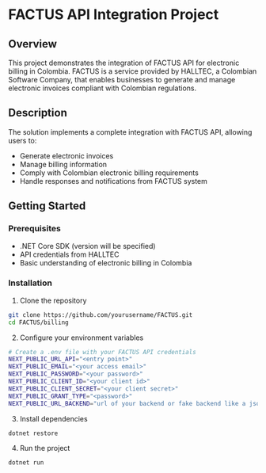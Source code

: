 # FACTUS API Integration Project

## Overview
This project demonstrates the integration of FACTUS API for electronic billing in Colombia. FACTUS is a service provided by HALLTEC, a Colombian Software Company, that enables businesses to generate and manage electronic invoices compliant with Colombian regulations.

## Description
The solution implements a complete integration with FACTUS API, allowing users to:
- Generate electronic invoices
- Manage billing information
- Comply with Colombian electronic billing requirements
- Handle responses and notifications from FACTUS system

## Getting Started

### Prerequisites
- .NET Core SDK (version will be specified)
- API credentials from HALLTEC
- Basic understanding of electronic billing in Colombia

### Installation
1. Clone the repository
```bash
git clone https://github.com/yourusername/FACTUS.git
cd FACTUS/billing
```

2. Configure your environment variables
```bash
# Create a .env file with your FACTUS API credentials
NEXT_PUBLIC_URL_API="<entry point>"
NEXT_PUBLIC_EMAIL="<your access email>"
NEXT_PUBLIC_PASSWORD="<your password>"
NEXT_PUBLIC_CLIENT_ID="<your client id>"
NEXT_PUBLIC_CLIENT_SECRET="<your client secret>"
NEXT_PUBLIC_GRANT_TYPE="<password>"
NEXT_PUBLIC_URL_BACKEND="url of your backend or fake backend like a json-server"
```

3. Install dependencies
```bash
dotnet restore
```

4. Run the project
```bash
dotnet run
```

